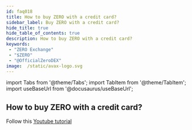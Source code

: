 ```yaml
---
id: faq018
title: How to buy ZERO with a credit card?
sidebar_label: Buy ZERO with a credit card?
hide_title: true
hide_table_of_contents: true
description: How to buy ZERO with a credit card?
keywords:
 - "ZERO Exchange"
 - "$ZERO"
 - "@OfficialZeroDEX"
image:  /static/avax-logo.svg
---
```


import Tabs from '@theme/Tabs';
import TabItem from '@theme/TabItem';
import useBaseUrl from '@docusaurus/useBaseUrl';

## How to buy ZERO with a credit card? 

Follow this [Youtube tutorial](https://www.youtube.com/watch?v=iRbc36Q_rRk&list=PLUrP9cz-3kCehfLJRhulrizJQ_4cOcpy4&index=2)
